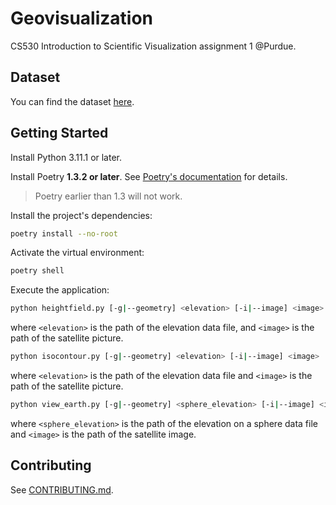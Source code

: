# Geovisualization

CS530 Introduction to Scientific Visualization assignment 1 @Purdue.

## Dataset

You can find the dataset
[here](https://www.cs.purdue.edu/homes/cs530/projects/project1.html).

## Getting Started

Install Python 3.11.1 or later.

Install Poetry **1.3.2 or later**. See
[Poetry's documentation](https://python-poetry.org/docs/) for details.

> Poetry earlier than 1.3 will not work.

Install the project's dependencies:

```sh
poetry install --no-root
```

Activate the virtual environment:

```sh
poetry shell
```

Execute the application:

```sh
python heightfield.py [-g|--geometry] <elevation> [-i|--image] <image>
```

where `<elevation>` is the path of the elevation data file, and `<image>` is the
path of the satellite picture.

```sh
python isocontour.py [-g|--geometry] <elevation> [-i|--image] <image>
```

where `<elevation>` is the path of the elevation data file and `<image>` is the
path of the satellite picture.

```sh
python view_earth.py [-g|--geometry] <sphere_elevation> [-i|--image] <image>
```

where `<sphere_elevation>` is the path of the elevation on a sphere data file and
`<image>` is the path of the satellite image.

## Contributing

See [CONTRIBUTING.md](CONTRIBUTING.md).
